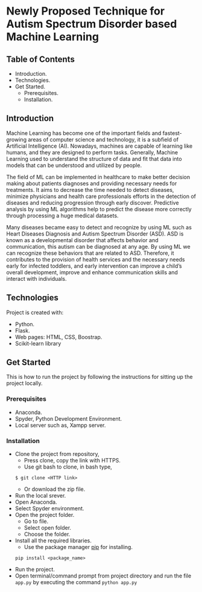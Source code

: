 # Newly Proposed Technique for Autism Spectrum Disorder based Machine Learning  

## Table of Contents
- Introduction.
- Technologies.
- Get Started.
  - Prerequisites.
  - Installation.

## Introduction
Machine Learning has become one of the important fields and fastest-growing areas of computer science and technology, it is a subfield of Artificial Intelligence (AI). Nowadays, machines are capable of learning like humans, and they are designed to perform tasks. Generally, Machine Learning used to understand the structure of data and fit that data into models that can be understood and utilized by people.

The field of ML can be implemented in healthcare to make better decision making about patients diagnoses and providing necessary needs for treatments. It aims to decrease the time needed to detect diseases, minimize physicians and health care professionals efforts in the detection of diseases and reducing progression through early discover. Predictive analysis by using ML algorithms help to predict the disease more correctly through processing a huge medical datasets.

Many diseases became easy to detect and recognize by using ML such as Heart Diseases Diagnosis and Autism Spectrum Disorder (ASD). ASD is known as a developmental disorder that affects behavior and communication, this autism can be diagnosed at any age. By using ML we can recognize these behaviors that are related to ASD. Therefore, it contributes to the provision of health services and the necessary needs early for infected toddlers, and early intervention can improve a child’s overall development, improve and enhance communication skills and interact with individuals.

## Technologies
Project is created with:
- Python.
- Flask.
- Web pages: HTML, CSS, Boostrap.
- Scikit-learn library

## Get Started
This is how to run the project by following the instructions for sitting up the project locally.
### Prerequisites
- Anaconda.
- Spyder, Python Development Environment.
- Local server such as, Xampp server.
### Installation
- Clone the project from repository,
  - Press clone, copy the link with HTTPS.
  - Use git bash to clone, in bash type,
  ```
  $ git clone <HTTP link>
  ```
  - Or download the zip file.
- Run the local srever.
- Open Anaconda.
- Select Spyder environment.
- Open the project folder.
  - Go to file.
  - Select open folder.
  - Choose the folder.
- Install all the required libraries.
  - Use the package manager [pip](https://pip.pypa.io/en/stable/) for installing.
  ```
  pip install <package_name>
  ```
- Run the project.
- Open terminal/command prompt from project directory and run the file ```app.py``` by executing the command ```python app.py```
